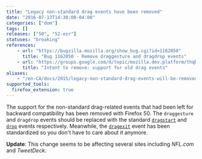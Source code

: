 ```yaml
---
title: "Legacy non-standard drag events have been removed"
date: "2016-07-13T14:30:00-04:00"
categories: ["dom"]
tags: []
releases: ["50", "52-esr"]
statuses: "breaking"
references:
    - url: "https://bugzilla.mozilla.org/show_bug.cgi?id=1162050"
      title: "Bug 1162050 - Remove draggesture and dragdrop events"
    - url: "https://groups.google.com/d/topic/mozilla.dev.platform/thqN2Umpea0/discussion"
      title: "Intent to remove: support for old drag events"
aliases:
    - "/en-CA/docs/2015/legacy-non-standard-drag-events-will-be-removed/"
supported_tools:
  firefox_extension: true
---
```

The support for the non-standard drag-related events that had been left for backward compatibility has been removed with Firefox 50. The `draggesture` and `dragdrop` events should be replaced with the standard [`dragstart`](https://developer.mozilla.org/docs/Web/Events/dragstart) and [`drop`](https://developer.mozilla.org/docs/Web/Events/drop) events respectively. Meanwhile, the [`dragexit`](https://developer.mozilla.org/docs/Web/Events/dragexit) event has been standardized so you don't have to care about it anymore.

**Update**: This change seems to be affecting several sites including *NFL.com* and *TweetDeck*.
